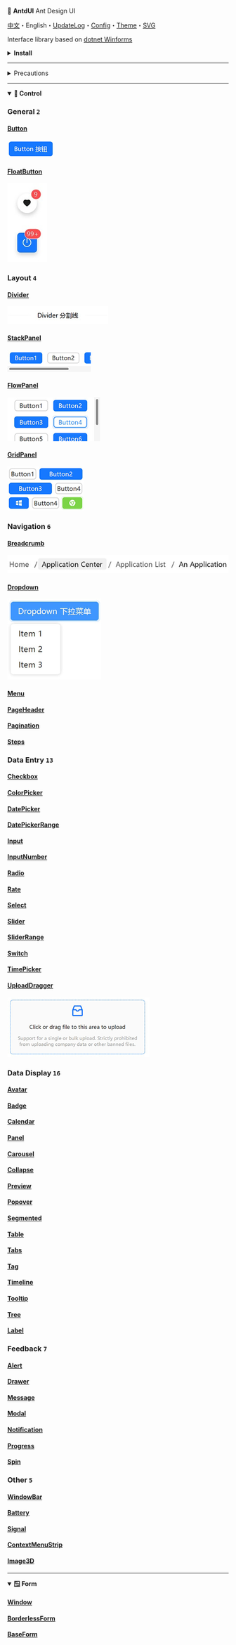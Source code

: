 ﻿📖 **AntdUI** Ant Design UI

[中文](../zh/Home.md)・English・[UpdateLog](UpdateLog.md)・[Config](Config.md)・[Theme](Theme.md)・[SVG](SVG.md)

Interface library based on [dotnet Winforms](https://github.com/dotnet/winforms)

<details>
<summary><strong>Install</strong></summary>

### NuGet Installation

> 👏 Recommending NuGet for swift installation

#### Visual Studio Visual Installation
![nuget](Img/NuGet.png)

#### PM command installation
PM> `Install-Package AntdUI`

---

### Source Code Download

> Access the official code repository of AntdUI at ：[https://github.com/AntdUI/AntdUI](https://github.com/AntdUI/AntdUI)
![downcode](Img/DownCode.png)

Unzip, launch `AntdUI.sln` and set `examples/Demo` as startup project. `F5` run.

#### Compilation Issues?

> Ensure you have **Visual Studio 2022** or above for compilation.

[Consider installing older versions (like.NET Framework 4.0 and 4.5) of Visual Studio if needed](InstallOldVersionFramework.md)

#### Toolbox Absence?

Modify `AntdUI.csproj` `TargetFrameworks` to retain only your project's framework version and regenerate.

> Still Not Displaying? Restart VS to refresh and recompile repeatedly to ensure latest DLLs are used.

</details>

---

<details>
<summary>Precautions</summary>

#### Source code download cannot compile ❓

The compiler requires **Visual Studio 2022** and above, with [Visual Studio installed with older versions (. NET Framework 4.0 and 4.5)](InstallOldVersionFramework.md)

####

#### Why are the windows in the designer not fully displayed ❓

HDPI issue, **100% scaling should be used to design the interface**
- Use CMD `devenv.exe /noScale`
- 👏 [Fix HDPI/scaling issues with Windows Forms Designer in Visual Studio](https://learn.microsoft.com/en-us/visualstudio/designers/disable-dpi-awareness?view=vs-2022) `<ForceDesignerDpiUnaware>true</ForceDesignerDpiUnaware>`
- Right click on the desktop to display settings and zoom to `100%`

####

#### How do I enable DPI support ❓

CORE can easily solve applications [Application.SetHighDpiMode(HighDpiMode.SystemAware)](https://learn.microsoft.com/en-us/dotnet/api/system.windows.forms.application.sethighdpimode?view=windowsdesktop-8.0)；`Framework`, high DPI support in Windows Forms needs to be enabled through a checklist [High DPI support in Windows Forms](https://learn.microsoft.com/en-us/dotnet/desktop/winforms/high-dpi-support-in-windows-forms?view=netframeworkdesktop-4.8)

####

#### Why is the designer and compiled layout inconsistent under HDPI ❓

Take each one Remove/restore the default value of `AutoScaleMode` in `.Designer.cs`, and removing `AutoScaleFactor` is not affected

####

#### After adapting to DPI, the font still appears blurry ❓

[Resolve the issue of blurry fonts](BlurredFont.md)

####

</details>

---

<details open>
<summary><strong>🧰 Control</strong></summary>

### General `2`

#### [Button](Control/Button.md)
[![Button](Icon/Button.jpg)](Control/Button.md)

#### [FloatButton](Control/FloatButton.md)
[![FloatButton](Icon/FloatButton.jpg)](Control/FloatButton.md)

### Layout `4`

#### [Divider](Control/Divider.md)
[![Divider](Icon/Divider.jpg)](Control/Divider.md)

#### [StackPanel](Control/StackPanel.md)
[![StackPanel](Icon/StackPanel.jpg)](Control/StackPanel.md)

#### [FlowPanel](Control/FlowPanel.md)
[![FlowPanel](Icon/FlowPanel.jpg)](Control/FlowPanel.md)

#### [GridPanel](Control/GridPanel.md)
[![GridPanel](Icon/GridPanel.jpg)](Control/GridPanel.md)


### Navigation `6`

#### [Breadcrumb](Control/Breadcrumb.md)
[![Breadcrumb](Icon/Breadcrumb.jpg)](Control/Breadcrumb.md)

#### [Dropdown](Control/Dropdown.md)
[![Dropdown](Icon/Dropdown.jpg)](Control/Dropdown.md)

#### [Menu](Control/Menu.md)
#### [PageHeader](Control/PageHeader.md)
#### [Pagination](Control/Pagination.md)
#### [Steps](Control/Steps.md)


### Data Entry `13`

#### [Checkbox](Control/Checkbox.md.md)
#### [ColorPicker](Control/ColorPicker.md.md)
#### [DatePicker](Control/DatePicker.md)
#### [DatePickerRange](Control/DatePicker.md#datepickerrange)
#### [Input](Control/Input.md)
#### [InputNumber](Control/Input.md#inputnumber)
#### [Radio](Control/Radio.md)
#### [Rate](Control/Rate.md)
#### [Select](Control/Select.md)
#### [Slider](Control/Slider.md)
#### [SliderRange](Control/Slider.md#sliderrange)
#### [Switch](Control/Switch.md)
#### [TimePicker](Control/TimePicker.md)
#### [UploadDragger](Control/UploadDragger.md)
[![UploadDragger](Icon/UploadDragger.jpg)](Control/UploadDragger.md)


### Data Display `16`

#### [Avatar](Control/Avatar.md)
#### [Badge](Control/Badge.md)
#### [Calendar](Control/Calendar.md)
#### [Panel](Control/Panel.md)
#### [Carousel](Control/Carousel.md)
#### [Collapse](Control/Collapse.md)
#### [Preview](Control/Preview.md)
#### [Popover](Control/Popover.md)
#### [Segmented](Control/Segmented.md)
#### [Table](Control/Table.md)
#### [Tabs](Control/Tabs.md)
#### [Tag](Control/Tag.md)
#### [Timeline](Control/Timeline.md)
#### [Tooltip](Control/Tooltip.md)
#### [Tree](Control/Tree.md)
#### [Label](Control/Label.md)


### Feedback `7`

#### [Alert](Control/Alert.md)
#### [Drawer](Control/Drawer.md)
#### [Message](Control/Message.md)
#### [Modal](Control/Modal.md)
#### [Notification](Control/Notification.md)
#### [Progress](Control/Progress.md)
#### [Spin](Control/Spin.md)


### Other `5`

#### [WindowBar](Control/WindowBar.md)
#### [Battery](Control/Battery.md)
#### [Signal](Control/Signal.md)
#### [ContextMenuStrip](Control/ContextMenuStrip.md)
#### [Image3D](Control/Image3D.md)

</details>

---

<details open>
<summary><strong>🪟 Form</strong></summary>

#### [Window](Form/Window.md)
#### [BorderlessForm](Form/BorderlessForm.md)
#### [BaseForm](Form/BaseForm.md)

</details>